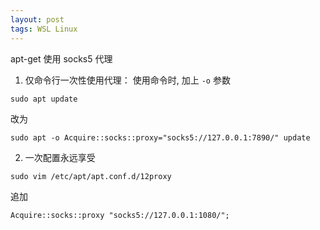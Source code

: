 ```yaml
---
layout: post
tags: WSL Linux
---
```


apt-get 使用 socks5 代理

1. 仅命令行一次性使用代理：
使用命令时, 加上 `-o` 参数
```
sudo apt update
```
改为
```
sudo apt -o Acquire::socks::proxy="socks5://127.0.0.1:7890/" update
```

2. 一次配置永远享受

```
sudo vim /etc/apt/apt.conf.d/12proxy
```
追加
```
Acquire::socks::proxy "socks5://127.0.0.1:1080/";
```

